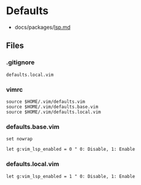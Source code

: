 # Defaults

- docs/packages/[lsp.md](packages/lsp.md)

## Files

### .gitignore

```
defaults.local.vim
```

### vimrc

```vim
source $HOME/.vim/defaults.vim
source $HOME/.vim/defaults.base.vim
source $HOME/.vim/defaults.local.vim
```

### defaults.base.vim

```vim
set nowrap

let g:vim_lsp_enabled = 0 " 0: Disable, 1: Enable 
```

### defaults.local.vim

```vim
let g:vim_lsp_enabled = 1 " 0: Disable, 1: Enable 
```

